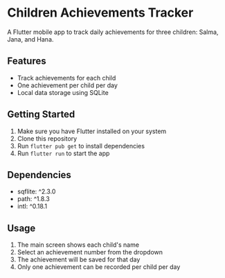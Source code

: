 # Children Achievements Tracker

A Flutter mobile app to track daily achievements for three children: Salma, Jana, and Hana.

## Features

- Track achievements for each child
- One achievement per child per day
- Local data storage using SQLite

## Getting Started

1. Make sure you have Flutter installed on your system
2. Clone this repository
3. Run `flutter pub get` to install dependencies
4. Run `flutter run` to start the app

## Dependencies

- sqflite: ^2.3.0
- path: ^1.8.3
- intl: ^0.18.1

## Usage

1. The main screen shows each child's name
2. Select an achievement number from the dropdown
3. The achievement will be saved for that day
4. Only one achievement can be recorded per child per day

